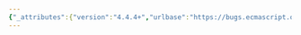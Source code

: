 ```yaml
---
{"_attributes":{"version":"4.4.4+","urlbase":"https://bugs.ecmascript.org/","maintainer":"dherman@mozilla.com"},"bug":{"bug_id":2322,"creation_ts":"2013-11-20 05:02:00 -0800","short_desc":"14.1, 14.2: Add missing definitions for VarScopedDeclarations, LexicalDeclarations and VarDeclaredNames","delta_ts":"2014-04-06 11:31:00 -0700","product":"Draft for 6th Edition","component":"technical issue","version":"Rev 21: November 8, 2013 Draft","rep_platform":"All","op_sys":"All","bug_status":"RESOLVED","resolution":"FIXED","priority":"Normal","bug_severity":"normal","everconfirmed":true,"reporter":{"uid":"andrebargull","name":"André Bargull"},"assigned_to":{"uid":"allen","name":"Allen Wirfs-Brock"},"long_desc":[{"commentid":6843,"comment_count":0,"who":{"uid":"andrebargull","name":"André Bargull"},"bug_when":"2013-11-20 05:02:34 -0800","thetext":"Add to 14.1 definitions for \"VarScopedDeclarations\" and \"LexicalDeclarations\":\n\nStatic Semantics:  VarScopedDeclarations\nFunctionStatementList :  [empty]\n1.  Return an empty List.\nFunctionStatementList :  StatementList\n1.  Return TopLevelVarScopedDeclarations of StatementList.\n\nStatic Semantics:  LexicalDeclarations\nFunctionStatementList :  [empty]\n1.  Return an empty List.\nFunctionStatementList :  StatementList\n1.  Return TopLevelLexicallyScopedDeclarations of StatementList.\n\n\nAdd to 14.2 definitions for \"VarScopedDeclarations\", \"LexicalDeclarations\" and \"VarDeclaredNames\":\n\nStatic Semantics:  VarScopedDeclarations\nConciseBody :  AssignmentExpression \n1.  Return an empty List.\n\nStatic Semantics:  LexicalDeclarations\nConciseBody :  AssignmentExpression \n1.  Return an empty List.\n\nStatic Semantics:  VarDeclaredNames\nConciseBody :  AssignmentExpression \n1.  Return an empty List."},{"commentid":7385,"comment_count":1,"who":{"uid":"allen","name":"Allen Wirfs-Brock"},"bug_when":"2014-02-20 18:01:48 -0800","thetext":"fixed in rev23 editor's draft"},{"commentid":7583,"comment_count":2,"who":{"uid":"allen","name":"Allen Wirfs-Brock"},"bug_when":"2014-04-06 11:31:00 -0700","thetext":"fixed in rev23 draft"}]}}
---
```

